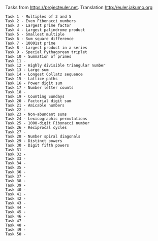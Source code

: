 Tasks from https://projecteuler.net.
Translation http://euler.jakumo.org
  
	Task 1 - Multiples of 3 and 5
	Task 2 - Even Fibonacci numbers
	Task 3 - Largest prime factor
	Task 4 - Largest palindrome product  
	Task 5 - Smallest multiple 
	Task 6 - Sum square difference 
	Task 7 - 10001st prime
	Task 8 - Largest product in a series
	Task 9 - Special Pythagorean triplet
	Task 10 - Summation of primes
	Task 11 - 
	Task 12 - Highly divisible triangular number
	Task 13 - Large sum
	Task 14 - Longest Collatz sequence
	Task 15 - Lattice paths
	Task 16 - Power digit sum
	Task 17 - Number letter counts
	Task 18 - 
	Task 19 - Counting Sundays
	Task 20 - Factorial digit sum
	Task 21 - Amicable numbers
	Task 22 - 
	Task 23 - Non-abundant sums
	Task 24 - Lexicographic permutations
	Task 25 - 1000-digit Fibonacci number
	Task 26 - Reciprocal cycles
	Task 27 - 
	Task 28 - Number spiral diagonals
	Task 29 - Distinct powers
	Task 30 - Digit fifth powers
	Task 31 - 
	Task 32 - 
	Task 33 - 
	Task 34 - 
	Task 35 - 
	Task 36 - 
	Task 37 - 
	Task 38 - 
	Task 39 - 
	Task 40 - 
	Task 41 - 
	Task 42 - 
	Task 43 - 
	Task 44 - 
	Task 45 - 
	Task 46 - 
	Task 47 - 
	Task 48 - 
	Task 49 - 
	Task 50 - 
